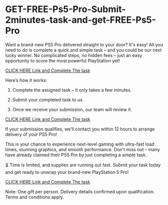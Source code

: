 # GET-FREE-Ps5-Pro-Submit-2minutes-task-and-get-FREE-Ps5-Pro

Want a brand-new PS5 Pro delivered straight to your door? It's easy! All you need to do is complete a quick and simple task – and you could be our next lucky winner. No complicated steps, no hidden fees – just an easy opportunity to score the most powerful PlayStation yet!

 [CLICK HERE Link and Complete The task](https://clickzone71.com/freegift/)

Here’s how it works:

1. Complete the assigned task – it only takes a few minutes.

2. Submit your completed task to us.

3. Once we receive your submission, our team will review it.

 [CLICK HERE Link and Complete The task](https://clickzone71.com/freegift/)

If your submission qualifies, we’ll contact you within 12 hours to arrange delivery of your PS5 Pro!

This is your chance to experience next-level gaming with ultra-fast load times, stunning graphics, and smooth performance. Don't miss out – many have already claimed their PS5 Pro by just completing a simple task.

⏳ Time is limited, and supplies are running out fast. Submit your task today and get ready to unwrap your brand-new PlayStation 5 Pro!

 [CLICK HERE Link and Complete The task](https://clickzone71.com/freegift/)

Note: One gift per person. Delivery details confirmed upon qualification. Terms and conditions apply.
